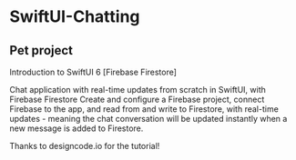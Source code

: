 # SwiftUI-Chatting

## Pet project

Introduction to SwiftUI 6 [Firebase Firestore]

Chat application with real-time updates from scratch in SwiftUI, with Firebase Firestore
Create and configure a Firebase project, connect Firebase to the app, and read from and write to Firestore, with real-time updates - meaning the chat conversation will be updated instantly when a new message is added to Firestore.

Thanks to designcode.io for the tutorial!
